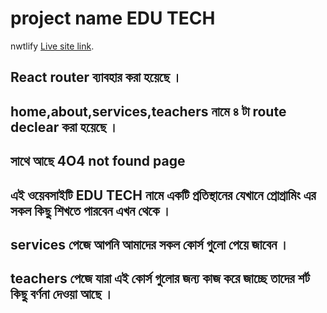 # project name EDU TECH

nwtlify [Live site link](https://assignment-9-edu-tech.netlify.app/).

## React router ব্যাবহার করা হয়েছে ।

## home,about,services,teachers নামে ৪ টা route declear করা হয়েছে ।

## সাথে আছে 4O4 not found page

## এই ওয়েবসাইটি EDU TECH নামে একটি প্রতিস্থানের যেখানে প্রোগ্রামিং এর সকল কিছু শিখতে পারবেন এখন থেকে ।

## services পেজে আপনি আমাদের সকল কোর্স গুলো পেয়ে জাবেন ।

## teachers পেজে যারা এই কোর্স গুলোর জন্য কাজ করে জাচ্ছে তাদের শর্ট কিছু বর্ণনা দেওয়া আছে ।
